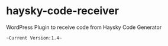 # haysky-code-receiver
WordPress Plugin to receive code from Haysky Code Generator

`~Current Version:1.4~`
